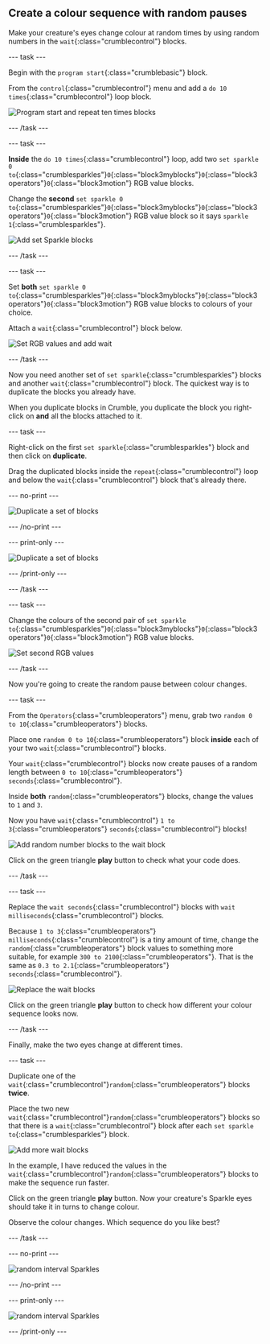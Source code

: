 ## Create a colour sequence with random pauses

Make your creature's eyes change colour at random times by using random numbers in the `wait`{:class="crumblecontrol"} blocks.

--- task ---

Begin with the `program start`{:class="crumblebasic"} block.

From the `control`{:class="crumblecontrol"} menu and add a `do 10 times`{:class="crumblecontrol"} loop block.

![Program start and repeat ten times blocks](images/sequence3_programStartAndLoop.png)

--- /task ---

--- task ---

**Inside** the `do 10 times`{:class="crumblecontrol"} loop, add two `set sparkle 0 to`{:class="crumblesparkles"}`0`{:class="block3myblocks"}`0`{:class="block3operators"}`0`{:class="block3motion"} RGB value blocks. 

Change the **second** `set sparkle 0 to`{:class="crumblesparkles"}`0`{:class="block3myblocks"}`0`{:class="block3operators"}`0`{:class="block3motion"} RGB value block so it says `sparkle 1`{:class="crumblesparkles"}.

![Add set Sparkle blocks](images/sequence3_addSetSparkleBlocks.png)

--- /task ---

--- task ---

Set **both** `set sparkle 0 to`{:class="crumblesparkles"}`0`{:class="block3myblocks"}`0`{:class="block3operators"}`0`{:class="block3motion"} RGB value blocks to colours of your choice.

Attach a `wait`{:class="crumblecontrol"} block below.

![Set RGB values and add wait](images/sequence3_setRGBVauluesAndAddWait.png)

--- /task ---

Now you need another set of `set sparkle`{:class="crumblesparkles"} blocks and another `wait`{:class="crumblecontrol"} block. The quickest way is to duplicate the blocks you already have.

When you duplicate blocks in Crumble, you duplicate the block you right-click on **and** all the blocks attached to it.

--- task ---

Right-click on the first `set sparkle`{:class="crumblesparkles"} block and then click on **duplicate**.

Drag the duplicated blocks inside the `repeat`{:class="crumblecontrol"} loop and below the `wait`{:class="crumblecontrol"} block that's already there.

--- no-print ---

![Duplicate a set of blocks](images/sequence3_duplicateBlocks.gif)

--- /no-print ---

--- print-only ---

![Duplicate a set of blocks](images/sequence3_duplicateBlocks.png)

--- /print-only ---

--- /task ---

--- task ---

Change the colours of the second pair of `set sparkle to`{:class="crumblesparkles"}`0`{:class="block3myblocks"}`0`{:class="block3operators"}`0`{:class="block3motion"} RGB value blocks.

![Set second RGB values](images/sequence3_set2ndRGBVaulues.png)

--- /task ---

Now you're going to create the random pause between colour changes.

--- task ---

From the `Operators`{:class="crumbleoperators"} menu, grab two `random 0 to 10`{:class="crumbleoperators"} blocks.

Place one `random 0 to 10`{:class="crumbleoperators"} block **inside** each of your two `wait`{:class="crumblecontrol"} blocks.

Your `wait`{:class="crumblecontrol"} blocks now create pauses of a random length between `0 to 10`{:class="crumbleoperators"} `seconds`{:class="crumblecontrol"}.

Inside **both** `random`{:class="crumbleoperators"} blocks, change the values to `1` and `3`.

Now you have `wait`{:class="crumblecontrol"} `1 to 3`{:class="crumbleoperators"} `seconds`{:class="crumblecontrol"} blocks!

![Add random number blocks to the wait block](images/sequence3_addRandomNumberBlocks.png)

Click on the green triangle **play** button to check what your code does.

--- /task ---

--- task ---

Replace the `wait seconds`{:class="crumblecontrol"} blocks with `wait milliseconds`{:class="crumblecontrol"} blocks.

Because `1 to 3`{:class="crumbleoperators"} `milliseconds`{:class="crumblecontrol"} is a tiny amount of time, change the `random`{:class="crumbleoperators"} block values to something more suitable, for example `300 to 2100`{:class="crumbleoperators"}. That is the same as `0.3 to 2.1`{:class="crumbleoperators"} `seconds`{:class="crumblecontrol"}.

![Replace the wait blocks](images/sequence3_replaceWaitBlocks.png)

Click on the green triangle **play** button to check how different your colour sequence looks now.

--- /task ---

Finally, make the two eyes change at different times. 

--- task ---

Duplicate one of the `wait`{:class="crumblecontrol"}`random`{:class="crumbleoperators"} blocks **twice**.

Place the two new `wait`{:class="crumblecontrol"}`random`{:class="crumbleoperators"} blocks so that there is a `wait`{:class="crumblecontrol"} block after each `set sparkle to`{:class="crumblesparkles"} block. 

![Add more wait blocks](images/sequence3_moreWaitBlocks.png)

In the example, I have reduced the values in the `wait`{:class="crumblecontrol"}`random`{:class="crumbleoperators"} blocks to make the sequence run faster.

Click on the green triangle **play** button. Now your creature's Sparkle eyes should take it in turns to change colour.

Observe the colour changes. Which sequence do you like best?

--- /task ---

--- no-print ---

![random interval Sparkles](images/sequence3_finalSequence.gif)

--- /no-print ---

--- print-only ---

![random interval Sparkles](images/sequence3_finalSequence.png)

--- /print-only ---





